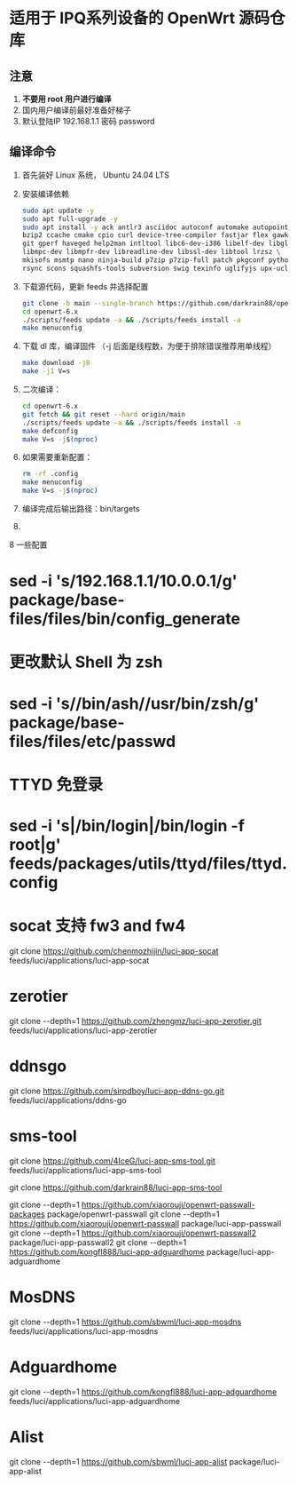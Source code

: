 # 适用于 IPQ系列设备的 OpenWrt 源码仓库

## 注意

1. **不要用 root 用户进行编译**
2. 国内用户编译前最好准备好梯子
3. 默认登陆IP 192.168.1.1 密码 password

## 编译命令

1. 首先装好 Linux 系统， Ubuntu 24.04 LTS

2. 安装编译依赖

   ```bash
   sudo apt update -y
   sudo apt full-upgrade -y
   sudo apt install -y ack antlr3 asciidoc autoconf automake autopoint binutils bison build-essential \
   bzip2 ccache cmake cpio curl device-tree-compiler fastjar flex gawk gettext gcc-multilib g++-multilib \
   git gperf haveged help2man intltool libc6-dev-i386 libelf-dev libglib2.0-dev libgmp3-dev libltdl-dev \
   libmpc-dev libmpfr-dev libreadline-dev libssl-dev libtool lrzsz \
   mkisofs msmtp nano ninja-build p7zip p7zip-full patch pkgconf python3 python3-pip libpython3-dev qemu-utils \
   rsync scons squashfs-tools subversion swig texinfo uglifyjs upx-ucl unzip vim wget xmlto xxd zlib1g-dev
   ```

3. 下载源代码，更新 feeds 并选择配置

   ```bash
   git clone -b main --single-branch https://github.com/darkrain88/openwrt-6.x.git
   cd openwrt-6.x
   ./scripts/feeds update -a && ./scripts/feeds install -a
   make menuconfig
   ```

4. 下载 dl 库，编译固件
（-j 后面是线程数，为便于排除错误推荐用单线程）

   ```bash
   make download -j8
   make -j1 V=s
   ```

5. 二次编译：

   ```bash
   cd openwrt-6.x
   git fetch && git reset --hard origin/main
   ./scripts/feeds update -a && ./scripts/feeds install -a
   make defconfig
   make V=s -j$(nproc)
   ```

6. 如果需要重新配置：

   ```bash
   rm -rf .config
   make menuconfig
   make V=s -j$(nproc)
   ```

7. 编译完成后输出路径：bin/targets
8. 
8 一些配置

# sed -i 's/192.168.1.1/10.0.0.1/g' package/base-files/files/bin/config_generate

# 更改默认 Shell 为 zsh
# sed -i 's/\/bin\/ash/\/usr\/bin\/zsh/g' package/base-files/files/etc/passwd

# TTYD 免登录
# sed -i 's|/bin/login|/bin/login -f root|g' feeds/packages/utils/ttyd/files/ttyd.config

#  socat 支持 fw3 and fw4

git clone https://github.com/chenmozhijin/luci-app-socat  feeds/luci/applications/luci-app-socat

# zerotier
git clone --depth=1 https://github.com/zhengmz/luci-app-zerotier.git feeds/luci/applications/luci-app-zerotier

# ddnsgo
git clone https://github.com/sirpdboy/luci-app-ddns-go.git feeds/luci/applications/ddns-go

# sms-tool

git clone https://github.com/4IceG/luci-app-sms-tool.git  feeds/luci/applications/luci-app-sms-tool

git clone https://github.com/darkrain88/luci-app-sms-tool

git clone --depth=1 https://github.com/xiaorouji/openwrt-passwall-packages package/openwrt-passwall
git clone --depth=1 https://github.com/xiaorouji/openwrt-passwall package/luci-app-passwall
git clone --depth=1 https://github.com/xiaorouji/openwrt-passwall2 package/luci-app-passwall2
git clone --depth=1 https://github.com/kongfl888/luci-app-adguardhome package/luci-app-adguardhome


# MosDNS
git clone --depth=1 https://github.com/sbwml/luci-app-mosdns feeds/luci/applications/luci-app-mosdns

# Adguardhome
git clone --depth=1 https://github.com/kongfl888/luci-app-adguardhome feeds/luci/applications/luci-app-adguardhome
# Alist
git clone --depth=1 https://github.com/sbwml/luci-app-alist package/luci-app-alist


